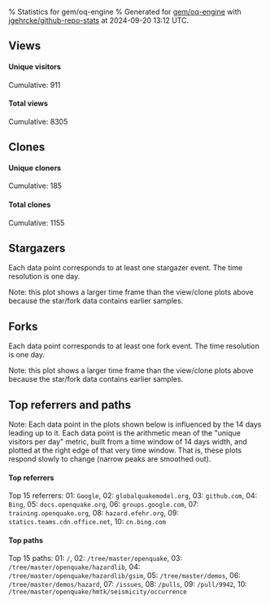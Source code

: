 % Statistics for gem/oq-engine
% Generated for [gem/oq-engine](https://github.com/gem/oq-engine) with [jgehrcke/github-repo-stats](https://github.com/jgehrcke/github-repo-stats) at 2024-09-20 13:12 UTC.


## Views

#### Unique visitors
<div id="chart_views_unique" class="full-width-chart"></div>

Cumulative: 911

#### Total views
<div id="chart_views_total" class="full-width-chart"></div>

Cumulative: 8305

<div class="pagebreak-for-print"> </div>

## Clones

#### Unique cloners
<div id="chart_clones_unique" class="full-width-chart"></div>

Cumulative: 185

#### Total clones
<div id="chart_clones_total" class="full-width-chart"></div>

Cumulative: 1155



<div class="pagebreak-for-print"> </div>



## Stargazers

Each data point corresponds to at least one stargazer event.
The time resolution is one day.

<div id="chart_stargazers" class="full-width-chart"></div>


Note: this plot shows a larger time frame than the view/clone plots above because the star/fork data contains earlier samples.



## Forks

Each data point corresponds to at least one fork event.
The time resolution is one day.

<div id="chart_forks" class="full-width-chart"></div>


Note: this plot shows a larger time frame than the view/clone plots above because the star/fork data contains earlier samples.



<div class="pagebreak-for-print"> </div>



## Top referrers and paths


Note: Each data point in the plots shown below is influenced by the 14 days
leading up to it. Each data point is the arithmetic mean of the "unique
visitors per day" metric, built from a time window of 14 days width, and
plotted at the right edge of that very time window. That is, these plots
respond slowly to change (narrow peaks are smoothed out).




#### Top referrers


<div id="chart_referrers_top_n_alltime" class="full-width-chart"></div>

Top 15 referrers: 01: `Google`, 02: `globalquakemodel.org`, 03: `github.com`, 04: `Bing`, 05: `docs.openquake.org`, 06: `groups.google.com`, 07: `training.openquake.org`, 08: `hazard.efehr.org`, 09: `statics.teams.cdn.office.net`, 10: `cn.bing.com`





#### Top paths


<div id="chart_paths_top_n_alltime" class="full-width-chart"></div>

Top 15 paths: 01: `/`, 02: `/tree/master/openquake`, 03: `/tree/master/openquake/hazardlib`, 04: `/tree/master/openquake/hazardlib/gsim`, 05: `/tree/master/demos`, 06: `/tree/master/demos/hazard`, 07: `/issues`, 08: `/pulls`, 09: `/pull/9942`, 10: `/tree/master/openquake/hmtk/seismicity/occurrence`


<script type="text/javascript">
    vegaEmbed('#chart_views_unique', {"$schema": "https://vega.github.io/schema/vega-lite/v4.17.0.json", "config": {"arc": {"fill": "#1b1e23"}, "area": {"fill": "#1b1e23"}, "axisBottom": {"domainColor": "#a9b4c4", "gridColor": "#a9b4c4", "labelColor": "#1b1e23", "labelFont": "relative-mono-11-pitch-pro, Menlo, monospace", "tickColor": "#a9b4c4", "titleColor": "#1b1e23", "titleFont": "relative-mono-11-pitch-pro, Menlo, monospace"}, "axisLeft": {"domainColor": "#a9b4c4", "gridColor": "#a9b4c4", "labelColor": "#1b1e23", "labelFont": "relative-mono-11-pitch-pro, Menlo, monospace", "tickColor": "#a9b4c4", "titleColor": "#1b1e23", "titleFont": "relative-mono-11-pitch-pro, Menlo, monospace"}, "axisX": {"grid": false}, "axisY": {"grid": false, "labelBound": true}, "background": "#FFFFFF", "group": {"fill": "#FFFFFF"}, "header": {"fontWeight": 400, "labelFont": "relative-mono-11-pitch-pro, Menlo, monospace", "titleFont": "relative-mono-11-pitch-pro, Menlo, monospace"}, "legend": {"labelFont": "relative-mono-11-pitch-pro, Menlo, monospace", "symbolSize": 200, "symbolType": "circle", "titleFont": "relative-mono-11-pitch-pro, Menlo, monospace"}, "line": {"color": "#1b1e23", "stroke": "#1b1e23"}, "path": {"stroke": "#1b1e23"}, "point": {"color": "#1b1e23", "cursor": "pointer", "filled": true, "size": 20}, "range": {"category": ["#85a2f7", "#ea9755", "#7eb36a", "#f07071", "#bc85d9", "#e587b6", "#a9b4c4", "#d4c05e", "#64b9c4"]}, "style": {"bar": {"fill": "#1b1e23"}, "text": {"font": "relative-mono-11-pitch-pro, Menlo, monospace", "fontWeight": 400}}, "symbol": {"shape": "circle"}, "title": {"anchor": "start", "font": "relative-mono-11-pitch-pro, Menlo, monospace", "fontWeight": 400}, "trail": {"color": "#1b1e23", "stroke": "#1b1e23"}, "view": {"stroke": null}}, "data": {"name": "data-121cefffa416f2424c663f01897584b4"}, "datasets": {"data-121cefffa416f2424c663f01897584b4": [{"time": "2024-09-06T00:00:00+00:00", "views_total": 379, "views_unique": 50}, {"time": "2024-09-07T00:00:00+00:00", "views_total": 195, "views_unique": 35}, {"time": "2024-09-08T00:00:00+00:00", "views_total": 392, "views_unique": 34}, {"time": "2024-09-09T00:00:00+00:00", "views_total": 689, "views_unique": 74}, {"time": "2024-09-10T00:00:00+00:00", "views_total": 915, "views_unique": 80}, {"time": "2024-09-11T00:00:00+00:00", "views_total": 1139, "views_unique": 81}, {"time": "2024-09-12T00:00:00+00:00", "views_total": 577, "views_unique": 90}, {"time": "2024-09-13T00:00:00+00:00", "views_total": 586, "views_unique": 66}, {"time": "2024-09-14T00:00:00+00:00", "views_total": 244, "views_unique": 24}, {"time": "2024-09-15T00:00:00+00:00", "views_total": 249, "views_unique": 26}, {"time": "2024-09-16T00:00:00+00:00", "views_total": 647, "views_unique": 64}, {"time": "2024-09-17T00:00:00+00:00", "views_total": 620, "views_unique": 69}, {"time": "2024-09-18T00:00:00+00:00", "views_total": 843, "views_unique": 98}, {"time": "2024-09-19T00:00:00+00:00", "views_total": 539, "views_unique": 81}, {"time": "2024-09-20T00:00:00+00:00", "views_total": 291, "views_unique": 39}]}, "encoding": {"tooltip": [{"field": "views_unique", "format": ".1f", "title": "views (u)", "type": "quantitative"}, {"field": "time", "format": "%B %e, %Y", "title": "date", "type": "temporal"}], "x": {"axis": {"labelAngle": 25}, "field": "time", "scale": {"domain": ["2024-09-06", "2024-09-20"]}, "timeUnit": "yearmonthdate", "title": "date", "type": "temporal"}, "y": {"axis": {}, "field": "views_unique", "scale": {"domain": [0, 107.80000000000001], "type": "linear", "zero": true}, "title": "unique views per day", "type": "quantitative"}}, "height": 200, "mark": {"point": true, "type": "line"}, "padding": 10, "width": "container"}, {"actions": false, "renderer": "svg"}).catch(console.error);
vegaEmbed('#chart_views_total', {"$schema": "https://vega.github.io/schema/vega-lite/v4.17.0.json", "config": {"arc": {"fill": "#1b1e23"}, "area": {"fill": "#1b1e23"}, "axisBottom": {"domainColor": "#a9b4c4", "gridColor": "#a9b4c4", "labelColor": "#1b1e23", "labelFont": "relative-mono-11-pitch-pro, Menlo, monospace", "tickColor": "#a9b4c4", "titleColor": "#1b1e23", "titleFont": "relative-mono-11-pitch-pro, Menlo, monospace"}, "axisLeft": {"domainColor": "#a9b4c4", "gridColor": "#a9b4c4", "labelColor": "#1b1e23", "labelFont": "relative-mono-11-pitch-pro, Menlo, monospace", "tickColor": "#a9b4c4", "titleColor": "#1b1e23", "titleFont": "relative-mono-11-pitch-pro, Menlo, monospace"}, "axisX": {"grid": false}, "axisY": {"grid": false, "labelBound": true}, "background": "#FFFFFF", "group": {"fill": "#FFFFFF"}, "header": {"fontWeight": 400, "labelFont": "relative-mono-11-pitch-pro, Menlo, monospace", "titleFont": "relative-mono-11-pitch-pro, Menlo, monospace"}, "legend": {"labelFont": "relative-mono-11-pitch-pro, Menlo, monospace", "symbolSize": 200, "symbolType": "circle", "titleFont": "relative-mono-11-pitch-pro, Menlo, monospace"}, "line": {"color": "#1b1e23", "stroke": "#1b1e23"}, "path": {"stroke": "#1b1e23"}, "point": {"color": "#1b1e23", "cursor": "pointer", "filled": true, "size": 20}, "range": {"category": ["#85a2f7", "#ea9755", "#7eb36a", "#f07071", "#bc85d9", "#e587b6", "#a9b4c4", "#d4c05e", "#64b9c4"]}, "style": {"bar": {"fill": "#1b1e23"}, "text": {"font": "relative-mono-11-pitch-pro, Menlo, monospace", "fontWeight": 400}}, "symbol": {"shape": "circle"}, "title": {"anchor": "start", "font": "relative-mono-11-pitch-pro, Menlo, monospace", "fontWeight": 400}, "trail": {"color": "#1b1e23", "stroke": "#1b1e23"}, "view": {"stroke": null}}, "data": {"name": "data-121cefffa416f2424c663f01897584b4"}, "datasets": {"data-121cefffa416f2424c663f01897584b4": [{"time": "2024-09-06T00:00:00+00:00", "views_total": 379, "views_unique": 50}, {"time": "2024-09-07T00:00:00+00:00", "views_total": 195, "views_unique": 35}, {"time": "2024-09-08T00:00:00+00:00", "views_total": 392, "views_unique": 34}, {"time": "2024-09-09T00:00:00+00:00", "views_total": 689, "views_unique": 74}, {"time": "2024-09-10T00:00:00+00:00", "views_total": 915, "views_unique": 80}, {"time": "2024-09-11T00:00:00+00:00", "views_total": 1139, "views_unique": 81}, {"time": "2024-09-12T00:00:00+00:00", "views_total": 577, "views_unique": 90}, {"time": "2024-09-13T00:00:00+00:00", "views_total": 586, "views_unique": 66}, {"time": "2024-09-14T00:00:00+00:00", "views_total": 244, "views_unique": 24}, {"time": "2024-09-15T00:00:00+00:00", "views_total": 249, "views_unique": 26}, {"time": "2024-09-16T00:00:00+00:00", "views_total": 647, "views_unique": 64}, {"time": "2024-09-17T00:00:00+00:00", "views_total": 620, "views_unique": 69}, {"time": "2024-09-18T00:00:00+00:00", "views_total": 843, "views_unique": 98}, {"time": "2024-09-19T00:00:00+00:00", "views_total": 539, "views_unique": 81}, {"time": "2024-09-20T00:00:00+00:00", "views_total": 291, "views_unique": 39}]}, "encoding": {"tooltip": [{"field": "views_total", "format": ".1f", "title": "views (t)", "type": "quantitative"}, {"field": "time", "format": "%B %e, %Y", "title": "date", "type": "temporal"}], "x": {"axis": {"labelAngle": 25}, "field": "time", "scale": {"domain": ["2024-09-06", "2024-09-20"]}, "timeUnit": "yearmonthdate", "title": "date", "type": "temporal"}, "y": {"axis": {"values": [1, 10, 50, 100, 500, 1000, 5000, 10000]}, "field": "views_total", "scale": {"domain": [0, 1252.9], "type": "symlog", "zero": true}, "title": "total views per day", "type": "quantitative"}}, "height": 200, "mark": {"point": true, "type": "line"}, "padding": 10, "width": "container"}, {"actions": false, "renderer": "svg"}).catch(console.error);
vegaEmbed('#chart_clones_unique', {"$schema": "https://vega.github.io/schema/vega-lite/v4.17.0.json", "config": {"arc": {"fill": "#1b1e23"}, "area": {"fill": "#1b1e23"}, "axisBottom": {"domainColor": "#a9b4c4", "gridColor": "#a9b4c4", "labelColor": "#1b1e23", "labelFont": "relative-mono-11-pitch-pro, Menlo, monospace", "tickColor": "#a9b4c4", "titleColor": "#1b1e23", "titleFont": "relative-mono-11-pitch-pro, Menlo, monospace"}, "axisLeft": {"domainColor": "#a9b4c4", "gridColor": "#a9b4c4", "labelColor": "#1b1e23", "labelFont": "relative-mono-11-pitch-pro, Menlo, monospace", "tickColor": "#a9b4c4", "titleColor": "#1b1e23", "titleFont": "relative-mono-11-pitch-pro, Menlo, monospace"}, "axisX": {"grid": false}, "axisY": {"grid": false, "labelBound": true}, "background": "#FFFFFF", "group": {"fill": "#FFFFFF"}, "header": {"fontWeight": 400, "labelFont": "relative-mono-11-pitch-pro, Menlo, monospace", "titleFont": "relative-mono-11-pitch-pro, Menlo, monospace"}, "legend": {"labelFont": "relative-mono-11-pitch-pro, Menlo, monospace", "symbolSize": 200, "symbolType": "circle", "titleFont": "relative-mono-11-pitch-pro, Menlo, monospace"}, "line": {"color": "#1b1e23", "stroke": "#1b1e23"}, "path": {"stroke": "#1b1e23"}, "point": {"color": "#1b1e23", "cursor": "pointer", "filled": true, "size": 20}, "range": {"category": ["#85a2f7", "#ea9755", "#7eb36a", "#f07071", "#bc85d9", "#e587b6", "#a9b4c4", "#d4c05e", "#64b9c4"]}, "style": {"bar": {"fill": "#1b1e23"}, "text": {"font": "relative-mono-11-pitch-pro, Menlo, monospace", "fontWeight": 400}}, "symbol": {"shape": "circle"}, "title": {"anchor": "start", "font": "relative-mono-11-pitch-pro, Menlo, monospace", "fontWeight": 400}, "trail": {"color": "#1b1e23", "stroke": "#1b1e23"}, "view": {"stroke": null}}, "data": {"name": "data-bc687070b1f9c77853b4dc247acfda62"}, "datasets": {"data-bc687070b1f9c77853b4dc247acfda62": [{"clones_total": 46, "clones_unique": 14, "time": "2024-09-06T00:00:00+00:00"}, {"clones_total": 13, "clones_unique": 4, "time": "2024-09-07T00:00:00+00:00"}, {"clones_total": 13, "clones_unique": 8, "time": "2024-09-08T00:00:00+00:00"}, {"clones_total": 102, "clones_unique": 14, "time": "2024-09-09T00:00:00+00:00"}, {"clones_total": 97, "clones_unique": 15, "time": "2024-09-10T00:00:00+00:00"}, {"clones_total": 175, "clones_unique": 17, "time": "2024-09-11T00:00:00+00:00"}, {"clones_total": 148, "clones_unique": 20, "time": "2024-09-12T00:00:00+00:00"}, {"clones_total": 50, "clones_unique": 13, "time": "2024-09-13T00:00:00+00:00"}, {"clones_total": 44, "clones_unique": 7, "time": "2024-09-14T00:00:00+00:00"}, {"clones_total": 17, "clones_unique": 11, "time": "2024-09-15T00:00:00+00:00"}, {"clones_total": 84, "clones_unique": 13, "time": "2024-09-16T00:00:00+00:00"}, {"clones_total": 80, "clones_unique": 14, "time": "2024-09-17T00:00:00+00:00"}, {"clones_total": 88, "clones_unique": 10, "time": "2024-09-18T00:00:00+00:00"}, {"clones_total": 109, "clones_unique": 17, "time": "2024-09-19T00:00:00+00:00"}, {"clones_total": 89, "clones_unique": 8, "time": "2024-09-20T00:00:00+00:00"}]}, "encoding": {"tooltip": [{"field": "clones_unique", "format": ".1f", "title": "clones (u)", "type": "quantitative"}, {"field": "time", "format": "%B %e, %Y", "title": "date", "type": "temporal"}], "x": {"axis": {"labelAngle": 25}, "field": "time", "scale": {"domain": ["2024-09-06", "2024-09-20"]}, "timeUnit": "yearmonthdate", "title": "date", "type": "temporal"}, "y": {"axis": {}, "field": "clones_unique", "scale": {"domain": [0, 22.0], "type": "linear", "zero": true}, "title": "unique clones per day", "type": "quantitative"}}, "height": 200, "mark": {"point": true, "type": "line"}, "padding": 10, "width": "container"}, {"actions": false, "renderer": "svg"}).catch(console.error);
vegaEmbed('#chart_clones_total', {"$schema": "https://vega.github.io/schema/vega-lite/v4.17.0.json", "config": {"arc": {"fill": "#1b1e23"}, "area": {"fill": "#1b1e23"}, "axisBottom": {"domainColor": "#a9b4c4", "gridColor": "#a9b4c4", "labelColor": "#1b1e23", "labelFont": "relative-mono-11-pitch-pro, Menlo, monospace", "tickColor": "#a9b4c4", "titleColor": "#1b1e23", "titleFont": "relative-mono-11-pitch-pro, Menlo, monospace"}, "axisLeft": {"domainColor": "#a9b4c4", "gridColor": "#a9b4c4", "labelColor": "#1b1e23", "labelFont": "relative-mono-11-pitch-pro, Menlo, monospace", "tickColor": "#a9b4c4", "titleColor": "#1b1e23", "titleFont": "relative-mono-11-pitch-pro, Menlo, monospace"}, "axisX": {"grid": false}, "axisY": {"grid": false, "labelBound": true}, "background": "#FFFFFF", "group": {"fill": "#FFFFFF"}, "header": {"fontWeight": 400, "labelFont": "relative-mono-11-pitch-pro, Menlo, monospace", "titleFont": "relative-mono-11-pitch-pro, Menlo, monospace"}, "legend": {"labelFont": "relative-mono-11-pitch-pro, Menlo, monospace", "symbolSize": 200, "symbolType": "circle", "titleFont": "relative-mono-11-pitch-pro, Menlo, monospace"}, "line": {"color": "#1b1e23", "stroke": "#1b1e23"}, "path": {"stroke": "#1b1e23"}, "point": {"color": "#1b1e23", "cursor": "pointer", "filled": true, "size": 20}, "range": {"category": ["#85a2f7", "#ea9755", "#7eb36a", "#f07071", "#bc85d9", "#e587b6", "#a9b4c4", "#d4c05e", "#64b9c4"]}, "style": {"bar": {"fill": "#1b1e23"}, "text": {"font": "relative-mono-11-pitch-pro, Menlo, monospace", "fontWeight": 400}}, "symbol": {"shape": "circle"}, "title": {"anchor": "start", "font": "relative-mono-11-pitch-pro, Menlo, monospace", "fontWeight": 400}, "trail": {"color": "#1b1e23", "stroke": "#1b1e23"}, "view": {"stroke": null}}, "data": {"name": "data-bc687070b1f9c77853b4dc247acfda62"}, "datasets": {"data-bc687070b1f9c77853b4dc247acfda62": [{"clones_total": 46, "clones_unique": 14, "time": "2024-09-06T00:00:00+00:00"}, {"clones_total": 13, "clones_unique": 4, "time": "2024-09-07T00:00:00+00:00"}, {"clones_total": 13, "clones_unique": 8, "time": "2024-09-08T00:00:00+00:00"}, {"clones_total": 102, "clones_unique": 14, "time": "2024-09-09T00:00:00+00:00"}, {"clones_total": 97, "clones_unique": 15, "time": "2024-09-10T00:00:00+00:00"}, {"clones_total": 175, "clones_unique": 17, "time": "2024-09-11T00:00:00+00:00"}, {"clones_total": 148, "clones_unique": 20, "time": "2024-09-12T00:00:00+00:00"}, {"clones_total": 50, "clones_unique": 13, "time": "2024-09-13T00:00:00+00:00"}, {"clones_total": 44, "clones_unique": 7, "time": "2024-09-14T00:00:00+00:00"}, {"clones_total": 17, "clones_unique": 11, "time": "2024-09-15T00:00:00+00:00"}, {"clones_total": 84, "clones_unique": 13, "time": "2024-09-16T00:00:00+00:00"}, {"clones_total": 80, "clones_unique": 14, "time": "2024-09-17T00:00:00+00:00"}, {"clones_total": 88, "clones_unique": 10, "time": "2024-09-18T00:00:00+00:00"}, {"clones_total": 109, "clones_unique": 17, "time": "2024-09-19T00:00:00+00:00"}, {"clones_total": 89, "clones_unique": 8, "time": "2024-09-20T00:00:00+00:00"}]}, "encoding": {"tooltip": [{"field": "clones_total", "format": ".1f", "title": "clones (t)", "type": "quantitative"}, {"field": "time", "format": "%B %e, %Y", "title": "date", "type": "temporal"}], "x": {"axis": {"labelAngle": 25}, "field": "time", "scale": {"domain": ["2024-09-06", "2024-09-20"]}, "timeUnit": "yearmonthdate", "title": "date", "type": "temporal"}, "y": {"axis": {"values": [1, 10, 50, 100, 500, 1000, 5000, 10000]}, "field": "clones_total", "scale": {"domain": [0, 192.50000000000003], "type": "symlog", "zero": true}, "title": "total clones per day", "type": "quantitative"}}, "height": 200, "mark": {"point": true, "type": "line"}, "padding": 10, "width": "container"}, {"actions": false, "renderer": "svg"}).catch(console.error);
vegaEmbed('#chart_stargazers', {"$schema": "https://vega.github.io/schema/vega-lite/v4.17.0.json", "config": {"arc": {"fill": "#1b1e23"}, "area": {"fill": "#1b1e23"}, "axisBottom": {"domainColor": "#a9b4c4", "gridColor": "#a9b4c4", "labelColor": "#1b1e23", "labelFont": "relative-mono-11-pitch-pro, Menlo, monospace", "tickColor": "#a9b4c4", "titleColor": "#1b1e23", "titleFont": "relative-mono-11-pitch-pro, Menlo, monospace"}, "axisLeft": {"domainColor": "#a9b4c4", "gridColor": "#a9b4c4", "labelColor": "#1b1e23", "labelFont": "relative-mono-11-pitch-pro, Menlo, monospace", "tickColor": "#a9b4c4", "titleColor": "#1b1e23", "titleFont": "relative-mono-11-pitch-pro, Menlo, monospace"}, "axisX": {"grid": false}, "axisY": {"grid": false}, "background": "#FFFFFF", "group": {"fill": "#FFFFFF"}, "header": {"fontWeight": 400, "labelFont": "relative-mono-11-pitch-pro, Menlo, monospace", "titleFont": "relative-mono-11-pitch-pro, Menlo, monospace"}, "legend": {"labelFont": "relative-mono-11-pitch-pro, Menlo, monospace", "symbolSize": 200, "symbolType": "circle", "titleFont": "relative-mono-11-pitch-pro, Menlo, monospace"}, "line": {"color": "#1b1e23", "stroke": "#1b1e23"}, "path": {"stroke": "#1b1e23"}, "point": {"color": "#1b1e23", "cursor": "pointer", "filled": true, "size": 50}, "range": {"category": ["#85a2f7", "#ea9755", "#7eb36a", "#f07071", "#bc85d9", "#e587b6", "#a9b4c4", "#d4c05e", "#64b9c4"]}, "style": {"bar": {"fill": "#1b1e23"}, "text": {"font": "relative-mono-11-pitch-pro, Menlo, monospace", "fontWeight": 400}}, "symbol": {"shape": "circle"}, "title": {"anchor": "start", "font": "relative-mono-11-pitch-pro, Menlo, monospace", "fontWeight": 400}, "trail": {"color": "#1b1e23", "stroke": "#1b1e23"}, "view": {"stroke": null}}, "data": {"name": "data-2ee1266f0e4e8ff8b23ac80ebc98aa54"}, "datasets": {"data-2ee1266f0e4e8ff8b23ac80ebc98aa54": [{"stars_cumulative": 18.0, "time": "2010-06-28T00:00:00+00:00"}, {"stars_cumulative": 19.0, "time": "2010-08-18T22:00:00+00:00"}, {"stars_cumulative": 21.0, "time": "2010-10-09T20:00:00+00:00"}, {"stars_cumulative": 22.0, "time": "2010-11-30T18:00:00+00:00"}, {"stars_cumulative": 23.0, "time": "2011-01-21T16:00:00+00:00"}, {"stars_cumulative": 26.0, "time": "2011-03-14T14:00:00+00:00"}, {"stars_cumulative": 28.0, "time": "2011-05-05T12:00:00+00:00"}, {"stars_cumulative": 30.0, "time": "2011-06-26T10:00:00+00:00"}, {"stars_cumulative": 31.0, "time": "2011-08-17T08:00:00+00:00"}, {"stars_cumulative": 33.0, "time": "2011-10-08T06:00:00+00:00"}, {"stars_cumulative": 35.0, "time": "2012-01-20T02:00:00+00:00"}, {"stars_cumulative": 39.0, "time": "2012-03-12T00:00:00+00:00"}, {"stars_cumulative": 41.0, "time": "2013-03-10T10:00:00+00:00"}, {"stars_cumulative": 42.0, "time": "2013-06-22T06:00:00+00:00"}, {"stars_cumulative": 44.0, "time": "2013-10-04T02:00:00+00:00"}, {"stars_cumulative": 47.0, "time": "2013-11-25T00:00:00+00:00"}, {"stars_cumulative": 48.0, "time": "2014-01-15T22:00:00+00:00"}, {"stars_cumulative": 49.0, "time": "2014-03-08T20:00:00+00:00"}, {"stars_cumulative": 51.0, "time": "2014-04-29T18:00:00+00:00"}, {"stars_cumulative": 52.0, "time": "2014-06-20T16:00:00+00:00"}, {"stars_cumulative": 55.0, "time": "2014-08-11T14:00:00+00:00"}, {"stars_cumulative": 58.0, "time": "2014-10-02T12:00:00+00:00"}, {"stars_cumulative": 60.0, "time": "2015-01-14T08:00:00+00:00"}, {"stars_cumulative": 63.0, "time": "2015-03-07T06:00:00+00:00"}, {"stars_cumulative": 64.0, "time": "2015-04-28T04:00:00+00:00"}, {"stars_cumulative": 65.0, "time": "2015-06-19T02:00:00+00:00"}, {"stars_cumulative": 67.0, "time": "2015-09-30T22:00:00+00:00"}, {"stars_cumulative": 70.0, "time": "2016-01-12T18:00:00+00:00"}, {"stars_cumulative": 71.0, "time": "2016-03-04T16:00:00+00:00"}, {"stars_cumulative": 72.0, "time": "2016-04-25T14:00:00+00:00"}, {"stars_cumulative": 73.0, "time": "2016-09-28T08:00:00+00:00"}, {"stars_cumulative": 75.0, "time": "2016-11-19T06:00:00+00:00"}, {"stars_cumulative": 76.0, "time": "2017-01-10T04:00:00+00:00"}, {"stars_cumulative": 79.0, "time": "2017-03-03T02:00:00+00:00"}, {"stars_cumulative": 81.0, "time": "2017-04-24T00:00:00+00:00"}, {"stars_cumulative": 87.0, "time": "2017-06-14T22:00:00+00:00"}, {"stars_cumulative": 90.0, "time": "2017-08-05T20:00:00+00:00"}, {"stars_cumulative": 96.0, "time": "2017-09-26T18:00:00+00:00"}, {"stars_cumulative": 98.0, "time": "2017-11-17T16:00:00+00:00"}, {"stars_cumulative": 104.0, "time": "2018-01-08T14:00:00+00:00"}, {"stars_cumulative": 106.0, "time": "2018-03-01T12:00:00+00:00"}, {"stars_cumulative": 109.0, "time": "2018-04-22T10:00:00+00:00"}, {"stars_cumulative": 118.0, "time": "2018-06-13T08:00:00+00:00"}, {"stars_cumulative": 121.0, "time": "2018-08-04T06:00:00+00:00"}, {"stars_cumulative": 124.0, "time": "2018-09-25T04:00:00+00:00"}, {"stars_cumulative": 127.0, "time": "2018-11-16T02:00:00+00:00"}, {"stars_cumulative": 132.0, "time": "2019-01-07T00:00:00+00:00"}, {"stars_cumulative": 135.0, "time": "2019-02-27T22:00:00+00:00"}, {"stars_cumulative": 138.0, "time": "2019-04-20T20:00:00+00:00"}, {"stars_cumulative": 145.0, "time": "2019-06-11T18:00:00+00:00"}, {"stars_cumulative": 149.0, "time": "2019-08-02T16:00:00+00:00"}, {"stars_cumulative": 157.0, "time": "2019-09-23T14:00:00+00:00"}, {"stars_cumulative": 162.0, "time": "2019-11-14T12:00:00+00:00"}, {"stars_cumulative": 164.0, "time": "2020-01-05T10:00:00+00:00"}, {"stars_cumulative": 170.0, "time": "2020-02-26T08:00:00+00:00"}, {"stars_cumulative": 172.0, "time": "2020-04-18T06:00:00+00:00"}, {"stars_cumulative": 176.0, "time": "2020-07-31T02:00:00+00:00"}, {"stars_cumulative": 184.0, "time": "2020-09-21T00:00:00+00:00"}, {"stars_cumulative": 188.0, "time": "2020-11-11T22:00:00+00:00"}, {"stars_cumulative": 200.0, "time": "2021-01-02T20:00:00+00:00"}, {"stars_cumulative": 205.0, "time": "2021-02-23T18:00:00+00:00"}, {"stars_cumulative": 208.0, "time": "2021-04-16T16:00:00+00:00"}, {"stars_cumulative": 216.0, "time": "2021-06-07T14:00:00+00:00"}, {"stars_cumulative": 219.0, "time": "2021-07-29T12:00:00+00:00"}, {"stars_cumulative": 221.0, "time": "2021-09-19T10:00:00+00:00"}, {"stars_cumulative": 224.0, "time": "2021-11-10T08:00:00+00:00"}, {"stars_cumulative": 230.0, "time": "2022-01-01T06:00:00+00:00"}, {"stars_cumulative": 234.0, "time": "2022-02-22T04:00:00+00:00"}, {"stars_cumulative": 243.0, "time": "2022-04-15T02:00:00+00:00"}, {"stars_cumulative": 252.0, "time": "2022-06-06T00:00:00+00:00"}, {"stars_cumulative": 260.0, "time": "2022-07-27T22:00:00+00:00"}, {"stars_cumulative": 269.0, "time": "2022-09-17T20:00:00+00:00"}, {"stars_cumulative": 277.0, "time": "2022-11-08T18:00:00+00:00"}, {"stars_cumulative": 286.0, "time": "2022-12-30T16:00:00+00:00"}, {"stars_cumulative": 299.0, "time": "2023-02-20T14:00:00+00:00"}, {"stars_cumulative": 310.0, "time": "2023-04-13T12:00:00+00:00"}, {"stars_cumulative": 317.0, "time": "2023-06-04T10:00:00+00:00"}, {"stars_cumulative": 324.0, "time": "2023-07-26T08:00:00+00:00"}, {"stars_cumulative": 332.0, "time": "2023-09-16T06:00:00+00:00"}, {"stars_cumulative": 341.0, "time": "2023-11-07T04:00:00+00:00"}, {"stars_cumulative": 346.0, "time": "2023-12-29T02:00:00+00:00"}, {"stars_cumulative": 355.0, "time": "2024-02-19T00:00:00+00:00"}, {"stars_cumulative": 364.0, "time": "2024-04-10T22:00:00+00:00"}, {"stars_cumulative": 373.0, "time": "2024-06-01T20:00:00+00:00"}, {"stars_cumulative": 377.0, "time": "2024-07-23T18:00:00+00:00"}, {"stars_cumulative": 378.0, "time": "2024-09-13T16:00:00+00:00"}]}, "encoding": {"tooltip": [{"field": "stars_cumulative", "format": "d", "title": "stars", "type": "quantitative"}, {"field": "time", "format": "%B %e, %Y", "title": "date", "type": "temporal"}], "x": {"axis": {"labelAngle": 25}, "field": "time", "scale": {"domain": ["2010-06-28", "2024-09-20"]}, "timeUnit": "yearmonthdate", "title": "date", "type": "temporal"}, "y": {"field": "stars_cumulative", "scale": {"domain": [0, 415.8], "zero": true}, "title": "stargazer count (cumulative)", "type": "quantitative"}}, "height": 300, "mark": {"point": true, "type": "line"}, "padding": 10, "width": "container"}, {"actions": false, "renderer": "svg"}).catch(console.error);
vegaEmbed('#chart_forks', {"$schema": "https://vega.github.io/schema/vega-lite/v4.17.0.json", "config": {"arc": {"fill": "#1b1e23"}, "area": {"fill": "#1b1e23"}, "axisBottom": {"domainColor": "#a9b4c4", "gridColor": "#a9b4c4", "labelColor": "#1b1e23", "labelFont": "relative-mono-11-pitch-pro, Menlo, monospace", "tickColor": "#a9b4c4", "titleColor": "#1b1e23", "titleFont": "relative-mono-11-pitch-pro, Menlo, monospace"}, "axisLeft": {"domainColor": "#a9b4c4", "gridColor": "#a9b4c4", "labelColor": "#1b1e23", "labelFont": "relative-mono-11-pitch-pro, Menlo, monospace", "tickColor": "#a9b4c4", "titleColor": "#1b1e23", "titleFont": "relative-mono-11-pitch-pro, Menlo, monospace"}, "axisX": {"grid": false}, "axisY": {"grid": false}, "background": "#FFFFFF", "group": {"fill": "#FFFFFF"}, "header": {"fontWeight": 400, "labelFont": "relative-mono-11-pitch-pro, Menlo, monospace", "titleFont": "relative-mono-11-pitch-pro, Menlo, monospace"}, "legend": {"labelFont": "relative-mono-11-pitch-pro, Menlo, monospace", "symbolSize": 200, "symbolType": "circle", "titleFont": "relative-mono-11-pitch-pro, Menlo, monospace"}, "line": {"color": "#1b1e23", "stroke": "#1b1e23"}, "path": {"stroke": "#1b1e23"}, "point": {"color": "#1b1e23", "cursor": "pointer", "filled": true, "size": 50}, "range": {"category": ["#85a2f7", "#ea9755", "#7eb36a", "#f07071", "#bc85d9", "#e587b6", "#a9b4c4", "#d4c05e", "#64b9c4"]}, "style": {"bar": {"fill": "#1b1e23"}, "text": {"font": "relative-mono-11-pitch-pro, Menlo, monospace", "fontWeight": 400}}, "symbol": {"shape": "circle"}, "title": {"anchor": "start", "font": "relative-mono-11-pitch-pro, Menlo, monospace", "fontWeight": 400}, "trail": {"color": "#1b1e23", "stroke": "#1b1e23"}, "view": {"stroke": null}}, "data": {"name": "data-28d3bb4384dd20e27bce0d607fb13ecf"}, "datasets": {"data-28d3bb4384dd20e27bce0d607fb13ecf": [{"forks_cumulative": 4.0, "time": "2011-01-13T00:00:00+00:00"}, {"forks_cumulative": 5.0, "time": "2011-03-03T16:00:00+00:00"}, {"forks_cumulative": 9.0, "time": "2011-04-22T08:00:00+00:00"}, {"forks_cumulative": 11.0, "time": "2011-06-11T00:00:00+00:00"}, {"forks_cumulative": 13.0, "time": "2011-07-30T16:00:00+00:00"}, {"forks_cumulative": 14.0, "time": "2011-09-18T08:00:00+00:00"}, {"forks_cumulative": 16.0, "time": "2012-02-14T08:00:00+00:00"}, {"forks_cumulative": 17.0, "time": "2012-04-04T00:00:00+00:00"}, {"forks_cumulative": 19.0, "time": "2012-05-23T16:00:00+00:00"}, {"forks_cumulative": 20.0, "time": "2012-07-12T08:00:00+00:00"}, {"forks_cumulative": 22.0, "time": "2012-08-31T00:00:00+00:00"}, {"forks_cumulative": 23.0, "time": "2012-12-08T08:00:00+00:00"}, {"forks_cumulative": 26.0, "time": "2013-01-27T00:00:00+00:00"}, {"forks_cumulative": 27.0, "time": "2013-06-25T00:00:00+00:00"}, {"forks_cumulative": 28.0, "time": "2013-10-02T08:00:00+00:00"}, {"forks_cumulative": 30.0, "time": "2013-11-21T00:00:00+00:00"}, {"forks_cumulative": 31.0, "time": "2014-01-09T16:00:00+00:00"}, {"forks_cumulative": 33.0, "time": "2014-04-19T00:00:00+00:00"}, {"forks_cumulative": 36.0, "time": "2014-07-27T08:00:00+00:00"}, {"forks_cumulative": 38.0, "time": "2014-09-15T00:00:00+00:00"}, {"forks_cumulative": 39.0, "time": "2014-11-03T16:00:00+00:00"}, {"forks_cumulative": 40.0, "time": "2014-12-23T08:00:00+00:00"}, {"forks_cumulative": 41.0, "time": "2015-02-11T00:00:00+00:00"}, {"forks_cumulative": 43.0, "time": "2015-04-01T16:00:00+00:00"}, {"forks_cumulative": 45.0, "time": "2015-05-21T08:00:00+00:00"}, {"forks_cumulative": 46.0, "time": "2015-12-06T00:00:00+00:00"}, {"forks_cumulative": 47.0, "time": "2016-03-14T08:00:00+00:00"}, {"forks_cumulative": 49.0, "time": "2016-05-03T00:00:00+00:00"}, {"forks_cumulative": 51.0, "time": "2016-06-21T16:00:00+00:00"}, {"forks_cumulative": 52.0, "time": "2016-08-10T08:00:00+00:00"}, {"forks_cumulative": 53.0, "time": "2017-02-25T00:00:00+00:00"}, {"forks_cumulative": 54.0, "time": "2017-04-15T16:00:00+00:00"}, {"forks_cumulative": 60.0, "time": "2017-06-04T08:00:00+00:00"}, {"forks_cumulative": 61.0, "time": "2017-07-24T00:00:00+00:00"}, {"forks_cumulative": 67.0, "time": "2017-10-31T08:00:00+00:00"}, {"forks_cumulative": 72.0, "time": "2017-12-20T00:00:00+00:00"}, {"forks_cumulative": 75.0, "time": "2018-02-07T16:00:00+00:00"}, {"forks_cumulative": 77.0, "time": "2018-03-29T08:00:00+00:00"}, {"forks_cumulative": 82.0, "time": "2018-05-18T00:00:00+00:00"}, {"forks_cumulative": 88.0, "time": "2018-07-06T16:00:00+00:00"}, {"forks_cumulative": 90.0, "time": "2018-08-25T08:00:00+00:00"}, {"forks_cumulative": 94.0, "time": "2018-10-14T00:00:00+00:00"}, {"forks_cumulative": 96.0, "time": "2018-12-02T16:00:00+00:00"}, {"forks_cumulative": 100.0, "time": "2019-01-21T08:00:00+00:00"}, {"forks_cumulative": 105.0, "time": "2019-04-30T16:00:00+00:00"}, {"forks_cumulative": 106.0, "time": "2019-06-19T08:00:00+00:00"}, {"forks_cumulative": 107.0, "time": "2019-08-08T00:00:00+00:00"}, {"forks_cumulative": 112.0, "time": "2019-09-26T16:00:00+00:00"}, {"forks_cumulative": 116.0, "time": "2019-11-15T08:00:00+00:00"}, {"forks_cumulative": 118.0, "time": "2020-01-04T00:00:00+00:00"}, {"forks_cumulative": 126.0, "time": "2020-02-22T16:00:00+00:00"}, {"forks_cumulative": 132.0, "time": "2020-04-12T08:00:00+00:00"}, {"forks_cumulative": 138.0, "time": "2020-06-01T00:00:00+00:00"}, {"forks_cumulative": 142.0, "time": "2020-07-20T16:00:00+00:00"}, {"forks_cumulative": 146.0, "time": "2020-09-08T08:00:00+00:00"}, {"forks_cumulative": 150.0, "time": "2020-10-28T00:00:00+00:00"}, {"forks_cumulative": 156.0, "time": "2020-12-16T16:00:00+00:00"}, {"forks_cumulative": 157.0, "time": "2021-02-04T08:00:00+00:00"}, {"forks_cumulative": 165.0, "time": "2021-03-26T00:00:00+00:00"}, {"forks_cumulative": 171.0, "time": "2021-05-14T16:00:00+00:00"}, {"forks_cumulative": 174.0, "time": "2021-07-03T08:00:00+00:00"}, {"forks_cumulative": 179.0, "time": "2021-08-22T00:00:00+00:00"}, {"forks_cumulative": 185.0, "time": "2021-10-10T16:00:00+00:00"}, {"forks_cumulative": 188.0, "time": "2021-11-29T08:00:00+00:00"}, {"forks_cumulative": 193.0, "time": "2022-01-18T00:00:00+00:00"}, {"forks_cumulative": 199.0, "time": "2022-03-08T16:00:00+00:00"}, {"forks_cumulative": 206.0, "time": "2022-04-27T08:00:00+00:00"}, {"forks_cumulative": 211.0, "time": "2022-06-16T00:00:00+00:00"}, {"forks_cumulative": 216.0, "time": "2022-08-04T16:00:00+00:00"}, {"forks_cumulative": 222.0, "time": "2022-09-23T08:00:00+00:00"}, {"forks_cumulative": 224.0, "time": "2022-11-12T00:00:00+00:00"}, {"forks_cumulative": 226.0, "time": "2022-12-31T16:00:00+00:00"}, {"forks_cumulative": 233.0, "time": "2023-02-19T08:00:00+00:00"}, {"forks_cumulative": 240.0, "time": "2023-04-10T00:00:00+00:00"}, {"forks_cumulative": 245.0, "time": "2023-05-29T16:00:00+00:00"}, {"forks_cumulative": 246.0, "time": "2023-09-06T00:00:00+00:00"}, {"forks_cumulative": 252.0, "time": "2023-10-25T16:00:00+00:00"}, {"forks_cumulative": 255.0, "time": "2023-12-14T08:00:00+00:00"}, {"forks_cumulative": 258.0, "time": "2024-02-02T00:00:00+00:00"}, {"forks_cumulative": 262.0, "time": "2024-03-22T16:00:00+00:00"}, {"forks_cumulative": 266.0, "time": "2024-05-11T08:00:00+00:00"}, {"forks_cumulative": 267.0, "time": "2024-06-30T00:00:00+00:00"}, {"forks_cumulative": 268.0, "time": "2024-08-18T16:00:00+00:00"}]}, "encoding": {"tooltip": [{"field": "forks_cumulative", "format": "d", "title": "forks", "type": "quantitative"}, {"field": "time", "format": "%B %e, %Y", "title": "date", "type": "temporal"}], "x": {"axis": {"labelAngle": 25}, "field": "time", "scale": {"domain": ["2010-06-28", "2024-09-20"]}, "timeUnit": "yearmonthdate", "title": "date", "type": "temporal"}, "y": {"field": "forks_cumulative", "scale": {"domain": [0, 294.8], "zero": true}, "title": "fork count (cumulative)", "type": "quantitative"}}, "height": 300, "mark": {"point": true, "type": "line"}, "padding": 10, "width": "container"}, {"actions": false, "renderer": "svg"}).catch(console.error);
vegaEmbed('#chart_referrers_top_n_alltime', {"$schema": "https://vega.github.io/schema/vega-lite/v4.17.0.json", "config": {"arc": {"fill": "#1b1e23"}, "area": {"fill": "#1b1e23"}, "axisBottom": {"domainColor": "#a9b4c4", "gridColor": "#a9b4c4", "labelColor": "#1b1e23", "labelFont": "relative-mono-11-pitch-pro, Menlo, monospace", "tickColor": "#a9b4c4", "titleColor": "#1b1e23", "titleFont": "relative-mono-11-pitch-pro, Menlo, monospace"}, "axisLeft": {"domainColor": "#a9b4c4", "gridColor": "#a9b4c4", "labelColor": "#1b1e23", "labelFont": "relative-mono-11-pitch-pro, Menlo, monospace", "tickColor": "#a9b4c4", "titleColor": "#1b1e23", "titleFont": "relative-mono-11-pitch-pro, Menlo, monospace"}, "axisX": {"grid": false}, "axisY": {"grid": false}, "background": "#FFFFFF", "group": {"fill": "#FFFFFF"}, "header": {"fontWeight": 400, "labelFont": "relative-mono-11-pitch-pro, Menlo, monospace", "titleFont": "relative-mono-11-pitch-pro, Menlo, monospace"}, "legend": {"labelFont": "relative-mono-11-pitch-pro, Menlo, monospace", "symbolSize": 200, "symbolType": "circle", "titleFont": "relative-mono-11-pitch-pro, Menlo, monospace"}, "line": {"color": "#1b1e23", "stroke": "#1b1e23"}, "path": {"stroke": "#1b1e23"}, "point": {"color": "#1b1e23", "cursor": "pointer", "filled": true, "size": 30}, "range": {"category": ["#85a2f7", "#ea9755", "#7eb36a", "#f07071", "#bc85d9", "#e587b6", "#a9b4c4", "#d4c05e", "#64b9c4"]}, "style": {"bar": {"fill": "#1b1e23"}, "text": {"font": "relative-mono-11-pitch-pro, Menlo, monospace", "fontWeight": 400}}, "symbol": {"shape": "circle"}, "title": {"anchor": "start", "font": "relative-mono-11-pitch-pro, Menlo, monospace", "fontWeight": 400}, "trail": {"color": "#1b1e23", "stroke": "#1b1e23"}, "view": {"stroke": null}}, "data": {"name": "data-d3430789c3a0b6d6c1da29f560a4237c"}, "datasets": {"data-d3430789c3a0b6d6c1da29f560a4237c": [{"referrer": "Google", "time": "2024-09-20T00:00:00+00:00", "views_unique": 185, "views_unique_norm": 13.214285714285714}, {"referrer": "globalquakemodel.org", "time": "2024-09-20T00:00:00+00:00", "views_unique": 75, "views_unique_norm": 5.357142857142857}, {"referrer": "github.com", "time": "2024-09-20T00:00:00+00:00", "views_unique": 38, "views_unique_norm": 2.7142857142857144}, {"referrer": "Bing", "time": "2024-09-20T00:00:00+00:00", "views_unique": 28, "views_unique_norm": 2.0}, {"referrer": "docs.openquake.org", "time": "2024-09-20T00:00:00+00:00", "views_unique": 23, "views_unique_norm": 1.6428571428571428}, {"referrer": "groups.google.com", "time": "2024-09-20T00:00:00+00:00", "views_unique": 19, "views_unique_norm": 1.3571428571428572}, {"referrer": "training.openquake.org", "time": "2024-09-20T00:00:00+00:00", "views_unique": 8, "views_unique_norm": 0.5714285714285714}]}, "encoding": {"color": {"field": "referrer", "legend": {"direction": "vertical", "orient": "top", "title": "Legend:"}, "sort": {"field": "order"}, "type": "nominal"}, "tooltip": [{"field": "referrer", "type": "nominal"}, {"field": "views_unique_norm", "format": ".2f", "title": "views (14d mean)", "type": "quantitative"}, {"field": "time", "format": "%B %e, %Y", "title": "date", "type": "temporal"}], "x": {"axis": {"labelAngle": 25}, "field": "time", "scale": {"domain": ["2024-09-06", "2024-09-20"]}, "timeUnit": "yearmonthdate", "title": "date", "type": "temporal"}, "y": {"field": "views_unique_norm", "scale": {"domain": [0, 14.535714285714286], "type": "symlog", "zero": true}, "title": "unique visitors per day (mean from last 14 days)", "type": "quantitative"}}, "height": 300, "mark": {"point": true, "type": "line"}, "padding": 10, "width": "container"}, {"actions": false, "renderer": "svg"}).catch(console.error);
vegaEmbed('#chart_paths_top_n_alltime', {"$schema": "https://vega.github.io/schema/vega-lite/v4.17.0.json", "config": {"arc": {"fill": "#1b1e23"}, "area": {"fill": "#1b1e23"}, "axisBottom": {"domainColor": "#a9b4c4", "gridColor": "#a9b4c4", "labelColor": "#1b1e23", "labelFont": "relative-mono-11-pitch-pro, Menlo, monospace", "tickColor": "#a9b4c4", "titleColor": "#1b1e23", "titleFont": "relative-mono-11-pitch-pro, Menlo, monospace"}, "axisLeft": {"domainColor": "#a9b4c4", "gridColor": "#a9b4c4", "labelColor": "#1b1e23", "labelFont": "relative-mono-11-pitch-pro, Menlo, monospace", "tickColor": "#a9b4c4", "titleColor": "#1b1e23", "titleFont": "relative-mono-11-pitch-pro, Menlo, monospace"}, "axisX": {"grid": false}, "axisY": {"grid": false}, "background": "#FFFFFF", "group": {"fill": "#FFFFFF"}, "header": {"fontWeight": 400, "labelFont": "relative-mono-11-pitch-pro, Menlo, monospace", "titleFont": "relative-mono-11-pitch-pro, Menlo, monospace"}, "legend": {"labelFont": "relative-mono-11-pitch-pro, Menlo, monospace", "symbolSize": 200, "symbolType": "circle", "titleFont": "relative-mono-11-pitch-pro, Menlo, monospace"}, "line": {"color": "#1b1e23", "stroke": "#1b1e23"}, "path": {"stroke": "#1b1e23"}, "point": {"color": "#1b1e23", "cursor": "pointer", "filled": true, "size": 30}, "range": {"category": ["#85a2f7", "#ea9755", "#7eb36a", "#f07071", "#bc85d9", "#e587b6", "#a9b4c4", "#d4c05e", "#64b9c4"]}, "style": {"bar": {"fill": "#1b1e23"}, "text": {"font": "relative-mono-11-pitch-pro, Menlo, monospace", "fontWeight": 400}}, "symbol": {"shape": "circle"}, "title": {"anchor": "start", "font": "relative-mono-11-pitch-pro, Menlo, monospace", "fontWeight": 400}, "trail": {"color": "#1b1e23", "stroke": "#1b1e23"}, "view": {"stroke": null}}, "data": {"name": "data-ff4963043b0ffc224b1631e2e6012886"}, "datasets": {"data-ff4963043b0ffc224b1631e2e6012886": [{"path": "/", "time": "2024-09-20T00:00:00+00:00", "views_unique": 367, "views_unique_norm": 26.214285714285715}, {"path": "/tree/master/openquake", "time": "2024-09-20T00:00:00+00:00", "views_unique": 79, "views_unique_norm": 5.642857142857143}, {"path": "/tree/master/openquake/hazardlib", "time": "2024-09-20T00:00:00+00:00", "views_unique": 44, "views_unique_norm": 3.142857142857143}, {"path": "/tree/master/openquake/hazardlib/gsim", "time": "2024-09-20T00:00:00+00:00", "views_unique": 36, "views_unique_norm": 2.5714285714285716}, {"path": "/tree/master/demos", "time": "2024-09-20T00:00:00+00:00", "views_unique": 25, "views_unique_norm": 1.7857142857142858}, {"path": "/tree/master/demos/hazard", "time": "2024-09-20T00:00:00+00:00", "views_unique": 21, "views_unique_norm": 1.5}, {"path": "/issues", "time": "2024-09-20T00:00:00+00:00", "views_unique": 14, "views_unique_norm": 1.0}]}, "encoding": {"color": {"field": "path", "legend": {"direction": "vertical", "orient": "top", "title": "Legend:"}, "sort": {"field": "order"}, "type": "nominal"}, "tooltip": [{"field": "path", "type": "nominal"}, {"field": "views_unique_norm", "format": ".2f", "title": "views (14d mean)", "type": "quantitative"}, {"field": "time", "format": "%B %e, %Y", "title": "date", "type": "temporal"}], "x": {"axis": {"labelAngle": 25}, "field": "time", "scale": {"domain": ["2024-09-06", "2024-09-20"]}, "timeUnit": "yearmonthdate", "title": "date", "type": "temporal"}, "y": {"field": "views_unique_norm", "scale": {"domain": [0, 28.83571428571429], "type": "symlog", "zero": true}, "title": "unique visitors per day (mean from last 14 days)", "type": "quantitative"}}, "height": 300, "mark": {"point": true, "type": "line"}, "padding": 10, "width": "container"}, {"actions": false, "renderer": "svg"}).catch(console.error);
    </script>